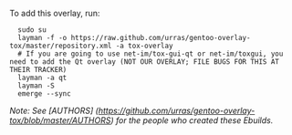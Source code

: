 To add this overlay, run:

```
  sudo su
  layman -f -o https://raw.github.com/urras/gentoo-overlay-tox/master/repository.xml -a tox-overlay
  # If you are going to use net-im/tox-gui-qt or net-im/toxgui, you need to add the Qt overlay (NOT OUR OVERLAY; FILE BUGS FOR THIS AT THEIR TRACKER)
  layman -a qt
  layman -S
  emerge --sync
```

*Note: See [AUTHORS] (https://github.com/urras/gentoo-overlay-tox/blob/master/AUTHORS) for the people who created these Ebuilds.*
